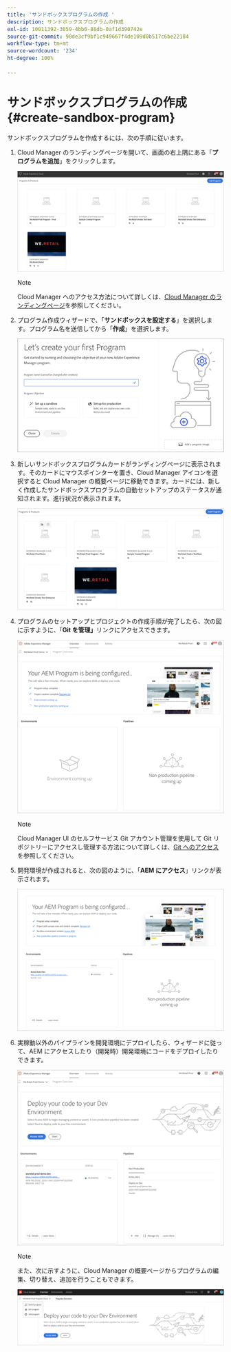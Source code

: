 ```yaml
---
title: 'サンドボックスプログラムの作成 '
description: サンドボックスプログラムの作成
exl-id: 10011392-3059-4bb0-88db-0af1d390742e
source-git-commit: 90de3cf9bf1c949667f4de109d0b517c6be22184
workflow-type: tm+mt
source-wordcount: '234'
ht-degree: 100%

---
```


# サンドボックスプログラムの作成 {#create-sandbox-program}

サンドボックスプログラムを作成するには、次の手順に従います。

1. Cloud Manager のランディングページを開いて、画面の右上隅にある「**プログラムを追加**」をクリックします。

   ![](assets/first_timelogin1.png)

   >[!NOTE]
   >Cloud Manager へのアクセス方法について詳しくは、[Cloud Manager のランディングページ](/help/onboarding/what-is-required/navigate-to-cloud-manager.md)を参照してください。

1. プログラム作成ウィザードで、「**サンドボックスを設定する**」を選択します。プログラム名を送信してから「**作成**」を選択します。

   ![](assets/create-sandbox.png)

1. 新しいサンドボックスプログラムカードがランディングページに表示されます。そのカードにマウスポインターを置き、Cloud Manager アイコンを選択すると Cloud Manager の概要ページに移動できます。カードには、新しく作成したサンドボックスプログラムの自動セットアップのステータスが通知されます。進行状況が表示されます。

   ![](assets/program-create-setupdemo2.png)

1. プログラムのセットアップとプロジェクトの作成手順が完了したら、次の図に示すように、「**Git を管理」**&#x200B;リンクにアクセスできます。

   ![](assets/create-program4.png)

   >[!NOTE]
   >
   >Cloud Manager UI のセルフサービス Git アカウント管理を使用して Git リポジトリーにアクセスし管理する方法について詳しくは、[Git へのアクセス](/help/implementing/cloud-manager/accessing-git.md)を参照してください。


1. 開発環境が作成されると、次の図のように、「**AEM にアクセス**」リンクが表示されます。

   ![](assets/create-program-5.png)

1. 実稼動以外のパイプラインを開発環境にデプロイしたら、ウィザードに従って、AEM にアクセスしたり（開発時）開発環境にコードをデプロイしたりできます。

   ![](assets/create-program-setup-deploy.png)

   >[!NOTE]
   >また、次に示すように、Cloud Manager の概要ページからプログラムの編集、切り替え、追加を行うこともできます。

   ![](assets/create-program-a1.png)
